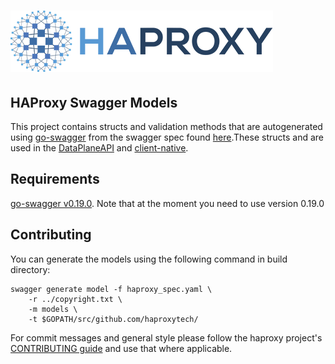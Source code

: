# ![HAProxy](assets/images/haproxy-weblogo-210x49.png "HAProxy")

## HAProxy Swagger Models

This project contains structs and validation methods that are autogenerated using [go-swagger](https://github.com/go-swagger/go-swagger) from the swagger spec found [here](https://github.com/haproxytech/dataplaneapi-specification/blob/master/build/haproxy_spec.yaml).These structs and are used in the [DataPlaneAPI](http://github.com/haproxytech/dataplaneapi) and [client-native](http://github.com/haproxytech/client-native).

## Requirements

[go-swagger v0.19.0](https://github.com/go-swagger/go-swagger/releases/tag/v0.19.0). Note that at the moment you need to use version 0.19.0

## Contributing

You can generate the models using the following command in build directory:

```
swagger generate model -f haproxy_spec.yaml \
    -r ../copyright.txt \
    -m models \
    -t $GOPATH/src/github.com/haproxytech/
```

For commit messages and general style please follow the haproxy project's [CONTRIBUTING guide](https://github.com/haproxy/haproxy/blob/master/CONTRIBUTING) and use that where applicable.

